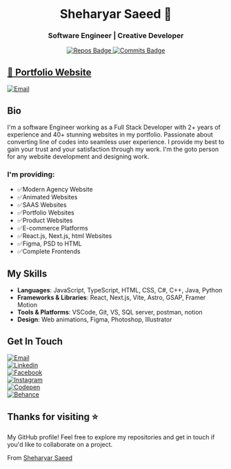 <h1 align="center">Sheharyar Saeed 👋</h1>
<h3 align="center">Software Engineer | Creative Developer</h3>

<p align="center">
  <a href="https://github.com/sherryjutt932?tab=repositories">
    <img src="https://badges.pufler.dev/repos/sherryjutt932" alt="Repos Badge" />
  </a>
  <a href="https://github.com/sherryjutt932">
    <img src="https://badges.pufler.dev/commits/yearly/sherryjutt932" alt="Commits Badge" />
  </a>
</p>

## [🔰 Portfolio Website](https://sheharyar-saeed-portfolio-2024.vercel.app/)
[![Email](https://img.shields.io/badge/sheharyarsaeed.vercel.app-0d1117?style=for-the-badge&logo=google&logoColor=white&labelColor=010409)](https://sheharyarsaeed.vercel.app/)<br/>

## Bio
I'm a software Engineer working as a Full Stack Developer with 2+ years of experience and 40+ stunning websites in my portfolio. Passionate about converting line of codes into seamless user experience. I provide my best to gain your trust and your satisfaction through my work. I'm the goto person for any website development and designing work.
### I'm providing:

- ✅Modern Agency Website
- ✅Animated Websites
- ✅SAAS Websites
- ✅Portfolio Websites
- ✅Product Websites
- ✅E-commerce Platforms
- ✅React.js, Next.js, html Websites
- ✅Figma, PSD to HTML
- ✅Complete Frontends

## My Skills
- **Languages**: JavaScript, TypeScript, HTML, CSS, C#, C++, Java, Python
- **Frameworks & Libraries**: React, Next.js, Vite, Astro, GSAP, Framer Motion
- **Tools & Platforms**: VSCode, Git, VS, SQL server, postman, notion
- **Design**: Web animations, Figma, Photoshop, Illustrator

## Get In Touch
<!--
- [sheharyarsaeed7@gmail.com](mailto:sheharyarsaeed7@gmail.com)
- [LinkedIn](https://www.linkedin.com/in/sheharyarsaeed932/)
- [Facebook](https://www.facebook.com/profile.php?id=100009704040257)
- [Instagram](https://www.instagram.com/sherry_jutt42/)
- [Codepen](https://codepen.io/sherryjutt932)
- [Behance](https://www.behance.net/sheharyarsaeed1)
-->

<!--
- [![Email - sheharyarsaeed7@gmail.com](https://img.shields.io/badge/Email-sheharyarsaeed7@gmail.com-333?style=for-the-badge&logo=gmail&logoColor=white&labelColor=222)](mailto:sheharyarsaeed7@gmail.com)
- [![Linkedin - sheharyarsaeed932](https://img.shields.io/badge/Linkedin-sheharyarsaeed932-333?style=for-the-badge&logo=linkedin&logoColor=ffffff&labelColor=222)](https://www.linkedin.com/in/sheharyarsaeed932/)
- [![Facebook - Sherry Jutt](https://img.shields.io/badge/Facebook-Sherry%20Jutt-333?style=for-the-badge&logo=facebook&logoColor=0866ff&labelColor=222)](https://www.facebook.com/profile.php?id=100009704040257)
- [![Instagram - sherry_jutt42](https://img.shields.io/badge/Instagram-sherry_jutt42-333?style=for-the-badge&logo=instagram&labelColor=222)](https://www.instagram.com/sherry_jutt42/)
- [![Codepen - sherryjutt932](https://img.shields.io/badge/Codepen-sherryjutt932-333?style=for-the-badge&logo=codepen&logoColor=white&labelColor=222)](https://codepen.io/sherryjutt932)
- [![Behance - sheharyarsaeed1](https://img.shields.io/badge/Behance-sheharyarsaeed1-333333?style=for-the-badge&logo=behance&logoColor=0057ff&labelColor=222)](https://www.behance.net/sheharyarsaeed1)
-->

[![Email](https://img.shields.io/badge/Email%20|%20sheharyarsaeed7@gmail.com-0d1117?style=for-the-badge&logo=gmail&logoColor=white&labelColor=010409)](mailto:sheharyarsaeed7@gmail.com)<br/>
[![Linkedin](https://img.shields.io/badge/Linkedin%20|%20sheharyarsaeed932-0d1117?style=for-the-badge&logo=linkedin&logoColor=ffffff&labelColor=010409)](https://www.linkedin.com/in/sheharyarsaeed932/)<br/>
[![Facebook](https://img.shields.io/badge/Facebook%20|%20Sherry%20Jutt-0d1117?style=for-the-badge&logo=facebook&logoColor=0866ff&labelColor=010409)](https://www.facebook.com/profile.php?id=100009704040257)<br/>
[![Instagram](https://img.shields.io/badge/Instagram%20|%20sherry_jutt42-0d1117?style=for-the-badge&logo=instagram&labelColor=010409)](https://www.instagram.com/sherry_jutt42/)<br/>
[![Codepen](https://img.shields.io/badge/Codepen%20|%20sherryjutt932-0d1117?style=for-the-badge&logo=codepen&logoColor=white&labelColor=010409)](https://codepen.io/sherryjutt932)<br/>
[![Behance](https://img.shields.io/badge/Behance%20|%20sheharyarsaeed1-0d1117?style=for-the-badge&logo=behance&logoColor=0057ff&labelColor=010409)](https://www.behance.net/sheharyarsaeed1)<br/>

## Thanks for visiting ⭐️
My GitHub profile! Feel free to explore my repositories and get in touch if you'd like to collaborate on a project.

From [Sheharyar Saeed](https://sheharyar-saeed-portfolio-2024.vercel.app/)

<!--
**sherryjutt932/sherryjutt932** is a ✨ _special_ ✨ repository because its `README.md` (this file) appears on your GitHub profile.

Here are some ideas to get you started:

- 🔭 I’m currently working on ...
- 🌱 I’m currently learning ...
- 👯 I’m looking to collaborate on ...
- 🤔 I’m looking for help with ...
- 💬 Ask me about ...
- 📫 How to reach me: ...
- 😄 Pronouns: ...
- ⚡ Fun fact: ...
-->
